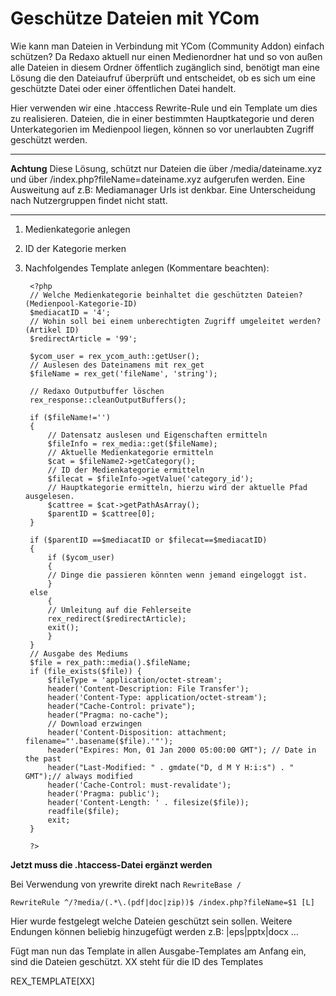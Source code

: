 # Geschütze Dateien mit YCom

Wie kann man Dateien in Verbindung mit YCom (Community Addon) einfach schützen?
Da Redaxo aktuell nur einen Medienordner hat und so von außen alle Dateien in diesem Ordner öffentlich zugänglich sind, benötigt man eine Lösung die den Dateiaufruf überprüft und entscheidet, ob es sich um eine geschützte Datei oder einer öffentlichen Datei handelt. 

Hier verwenden wir eine .htaccess Rewrite-Rule und ein Template um dies zu realisieren.  Dateien, die in einer bestimmten Hauptkategorie und deren Unterkategorien im Medienpool liegen, können so vor unerlaubten Zugriff geschützt werden. 

----------
**Achtung**
Diese Lösung, schützt nur Dateien die über /media/dateiname.xyz und über /index.php?fileName=dateiname.xyz aufgerufen werden. Eine Ausweitung auf z.B: Mediamanager Urls ist denkbar. Eine Unterscheidung nach Nutzergruppen findet nicht statt. 

----------


1. Medienkategorie anlegen
2. ID der Kategorie merken 
3. Nachfolgendes Template anlegen (Kommentare beachten): 

		<?php
		// Welche Medienkategorie beinhaltet die geschützten Dateien? (Medienpool-Kategorie-ID)
		$mediacatID = '4';
		// Wohin soll bei einem unberechtigten Zugriff umgeleitet werden? (Artikel ID) 
		$redirectArticle = '99'; 
		
		$ycom_user = rex_ycom_auth::getUser();
		// Auslesen des Dateinamens mit rex_get
		$fileName = rex_get('fileName', 'string');
		
		// Redaxo Outputbuffer löschen
		rex_response::cleanOutputBuffers();
		 
		if ($fileName!='')
		{
			// Datensatz auslesen und Eigenschaften ermitteln
			$fileInfo = rex_media::get($fileName);
			// Aktuelle Medienkategorie ermitteln
			$cat = $fileName2->getCategory();
			// ID der Medienkategorie ermitteln
			$filecat = $fileInfo->getValue('category_id');
			// Hauptkategorie ermitteln, hierzu wird der aktuelle Pfad ausgelesen.
			$cattree = $cat->getPathAsArray();
			$parentID = $cattree[0];
		}
		
		if ($parentID ==$mediacatID or $filecat==$mediacatID)
		{
			if ($ycom_user)
			{
			// Dinge die passieren könnten wenn jemand eingeloggt ist. 
			}
		else
			{
			// Umleitung auf die Fehlerseite
			rex_redirect($redirectArticle);
			exit();
			}
		}                             
		// Ausgabe des Mediums
		$file = rex_path::media().$fileName;
		if (file_exists($file)) {
		    $fileType = 'application/octet-stream';
		    header('Content-Description: File Transfer');
		    header('Content-Type: application/octet-stream');
		    header("Cache-Control: private");
		    header("Pragma: no-cache");
		    // Download erzwingen
		    header('Content-Disposition: attachment; filename="'.basename($file).'"');
		    header("Expires: Mon, 01 Jan 2000 05:00:00 GMT"); // Date in the past
		    header("Last-Modified: " . gmdate("D, d M Y H:i:s") . " GMT");// always modified
		    header('Cache-Control: must-revalidate');
		    header('Pragma: public');
		    header('Content-Length: ' . filesize($file));
		    readfile($file);
		    exit;
		}
		
		?>

**Jetzt muss die .htaccess-Datei ergänzt werden**

Bei Verwendung von yrewrite direkt nach `RewriteBase /`
    
	RewriteRule ^/?media/(.*\.(pdf|doc|zip))$ /index.php?fileName=$1 [L]

Hier wurde festgelegt welche Dateien geschützt sein sollen.
Weitere Endungen können beliebig hinzugefügt werden z.B:  |eps|pptx|docx …

Fügt man nun das Template in allen Ausgabe-Templates am Anfang ein, sind die Dateien geschützt. 
XX steht für die ID des Templates

REX_TEMPLATE[XX]
